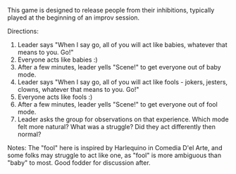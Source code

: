 This game is designed to release people from their inhibitions, typically played at the beginning of an improv session.

Directions:
1. Leader says "When I say go, all of you will act like babies, whatever that means to you. Go!"
2. Everyone acts like babies :)
3. After a few minutes, leader yells "Scene!" to get everyone out of baby mode.
4. Leader says "When I say go, all of you will act like fools - jokers, jesters, clowns, whatever that means to you. Go!"
5. Everyone acts like fools :)
6. After a few minutes, leader yells "Scene!" to get everyone out of fool mode.
7. Leader asks the group for observations on that experience. Which mode felt more natural? What was a struggle? Did they act differently then normal?

Notes: The "fool" here is inspired by Harlequino in Comedia D'el Arte, and some folks may struggle to act like one, as "fool" is more ambiguous than "baby" to most. Good fodder for discussion after.